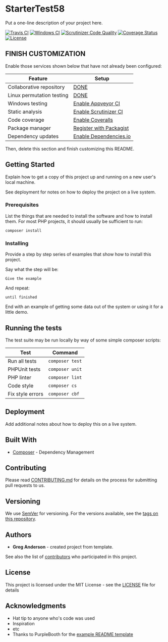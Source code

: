 # StarterTest58

Put a one-line description of your project here.

[![Travis CI](https://travis-ci.org/greg-1-anderson/starter-test-58.svg?branch=master)](https://travis-ci.org/greg-1-anderson/starter-test-58)
[![Windows CI](https://ci.appveyor.com/api/projects/status/{{PUT_APPVEYOR_STATUS_BADGE_ID_HERE}}?svg=true)](https://ci.appveyor.com/project/greg-1-anderson/starter-test-58)
[![Scrutinizer Code Quality](https://scrutinizer-ci.com/g/greg-1-anderson/starter-test-58/badges/quality-score.png?b=master)](https://scrutinizer-ci.com/g/greg-1-anderson/starter-test-58/?branch=master)
[![Coverage Status](https://coveralls.io/repos/github/greg-1-anderson/starter-test-58/badge.svg?branch=master)](https://coveralls.io/github/greg-1-anderson/starter-test-58?branch=master) 
[![License](https://img.shields.io/badge/license-MIT-408677.svg)](LICENSE)

<!-- 
There are two choices for LICENSE badges:

1. License using shields.io (above): Can contain any text you want, and has no prerequisites, but must be manually updated if you change the license.
2. License using poser.pugx.org (below): shows the license that Packagist.org read from your composer.json file. Must register with Packagist to use Poser.

[![License](https://poser.pugx.org/greg-1-anderson/starter-test-58/license)](https://github.com/greg-1-anderson/starter-test-58//master/LICENSE)
-->

## FINISH CUSTOMIZATION

Enable those services shown below that have not already been configured:

| Feature                   | Setup
| ------------------------- | ----------------
| Collaborative repository  | [DONE](https://github.com/greg-1-anderson/starter-test-58)
| Linux permutation testing | [DONE](https://travis-ci.org/greg-1-anderson/starter-test-58)
| Windows testing           | [Enable Appveyor CI](https://ci.appveyor.com/projects/new)
| Static analysis           | [Enable Scrutinizer CI](https://scrutinizer-ci.com/g/new)
| Code coverage             | [Enable Coveralls](https://coveralls.io/repos/new)
| Package manager           | [Register with Packagist](https://packagist.org/packages/submit)
| Dependency updates        | [Enable Dependencies.io](https://app.dependencies.io/add-project)

Then, delete this section and finish customizing this README.

## Getting Started

Explain how to get a copy of this project up and running on a new user's local machine.

See deployment for notes on how to deploy the project on a live system.

### Prerequisites

List the things that are needed to install the software and how to install them. For most PHP projects, it should usually be sufficient to run:

```
composer install
```

### Installing

Provide a step by step series of examples that show how to install this project.

Say what the step will be:

```
Give the example
```

And repeat:

```
until finished
```

End with an example of getting some data out of the system or using it for a little demo.

## Running the tests

The test suite may be run locally by way of some simple composer scripts:

| Test             | Command
| ---------------- | ---
| Run all tests    | `composer test`
| PHPUnit tests    | `composer unit`
| PHP linter       | `composer lint`
| Code style       | `composer cs`     
| Fix style errors | `composer cbf`


## Deployment

Add additional notes about how to deploy this on a live system.

## Built With

* [Composer](https://getcomposer.org/) - Dependency Management

## Contributing

Please read [CONTRIBUTING.md](CONTRIBUTING.md) for details on the process for submitting pull requests to us.

## Versioning

We use [SemVer](http://semver.org/) for versioning. For the versions available, see the [tags on this repository](https://github.com/greg-1-anderson/starter-test-58/tags). 

## Authors

* **Greg Anderson** - created project from template.

See also the list of [contributors](https://github.com/greg-1-anderson/starter-test-58/contributors) who participated in this project.

## License

This project is licensed under the MIT License - see the [LICENSE](LICENSE) file for details

## Acknowledgments

* Hat tip to anyone who's code was used
* Inspiration
* etc
* Thanks to PurpleBooth for the [example README template](https://gist.github.com/PurpleBooth/109311bb0361f32d87a2)
